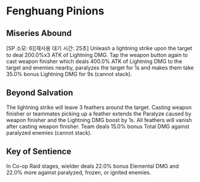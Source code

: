 # Fenghuang Pinions

## Miseries Abound

[SP 소모: 6][재사용 대기 시간: 25초] Unleash a lightning strike upon the target to deal 200.0%x3 ATK of Lightning DMG. Tap the weapon button again to cast weapon finisher which deals 400.0% ATK of Lightning DMG to the target and enemies nearby, paralyzes the target for 1s and makes them take 35.0% bonus Lightning DMG for 9s (cannot stack).

## Beyond Salvation

The lightning strike will leave 3 feathers around the target. Casting weapon finisher or teammates picking up a feather extends the Paralyze caused by weapon finisher and the Lightning DMG boost by 1s. All feathers will vanish after casting weapon finisher. Team deals 15.0% bonus Total DMG against paralyzed enemies (cannot stack).

## Key of Sentience

In Co-op Raid stages, wielder deals 22.0% bonus Elemental DMG and 22.0% more against paralyzed, frozen, or ignited enemies.
